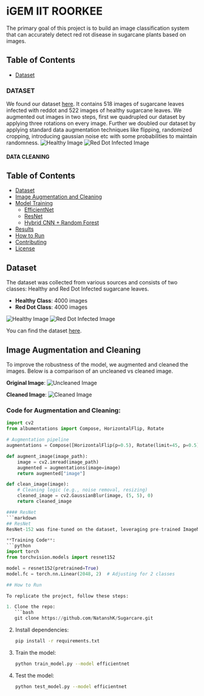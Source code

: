# iGEM IIT ROORKEE
  The primary goal of this project is to build an image classification system that can accurately detect red rot disease in sugarcane plants based on images.

## Table of Contents
- [Dataset](#dataset)
  
### DATASET
  We found our dataset [here](https://data.mendeley.com/datasets/9424skmnrk/1). It contains 518 images of sugarcane leaves infected with reddot and 522 images of healthy sugarcane leaves.
We augmented out images in two steps, first we quadrupled our dataset by applying three rotations on every image. Further we doubled our dataset by applying standard data augmentation techniques like flipping, randomized cropping, introducing gaussian noise etc with some probabilities to maintain randomness.
![Healthy Image]([https://path_to_image.com/healthy_example.png](https://github.com/NatanshK/IGEM-IITR-Drylab/blob/main/Original_Dataset/Healthy/healthy%20(107).jpeg)) ![Red Dot Infected Image]([https://path_to_image.com/reddot_example.png](https://github.com/NatanshK/IGEM-IITR-Drylab/blob/main/Original_Dataset/RedRot/redrot%20(117).jpeg))
  #### DATA CLEANING

## Table of Contents
- [Dataset](#dataset)
- [Image Augmentation and Cleaning](#image-augmentation-and-cleaning)
- [Model Training](#model-training)
  - [EfficientNet](#efficientnet)
  - [ResNet](#resnet)
  - [Hybrid CNN + Random Forest](#hybrid-cnn-random-forest)
- [Results](#results)
- [How to Run](#how-to-run)
- [Contributing](#contributing)
- [License](#license)

## Dataset
The dataset was collected from various sources and consists of two classes: Healthy and Red Dot Infected sugarcane leaves.

- **Healthy Class**: 4000 images
- **Red Dot Class**: 4000 images

![Healthy Image](https://path_to_image.com/healthy_example.png) ![Red Dot Infected Image](https://path_to_image.com/reddot_example.png)

You can find the dataset [here](https://github.com/NatanshK/IGEM-IITR-Drylab).

## Image Augmentation and Cleaning

To improve the robustness of the model, we augmented and cleaned the images. Below is a comparison of an uncleaned vs cleaned image.

**Original Image**:
![Uncleaned Image](https://path_to_image.com/uncleaned.png)

**Cleaned Image**:
![Cleaned Image](https://path_to_image.com/cleaned.png)

### Code for Augmentation and Cleaning:
```python
import cv2
from albumentations import Compose, HorizontalFlip, Rotate

# Augmentation pipeline
augmentations = Compose([HorizontalFlip(p=0.5), Rotate(limit=45, p=0.5)])

def augment_image(image_path):
    image = cv2.imread(image_path)
    augmented = augmentations(image=image)
    return augmented["image"]

def clean_image(image):
    # Cleaning logic (e.g., noise removal, resizing)
    cleaned_image = cv2.GaussianBlur(image, (5, 5), 0)
    return cleaned_image

#### ResNet
```markdown
## ResNet
ResNet-152 was fine-tuned on the dataset, leveraging pre-trained ImageNet weights.

**Training Code**:
```python
import torch
from torchvision.models import resnet152

model = resnet152(pretrained=True)
model.fc = torch.nn.Linear(2048, 2)  # Adjusting for 2 classes

## How to Run

To replicate the project, follow these steps:

1. Clone the repo:
   ```bash
   git clone https://github.com/NatanshK/Sugarcare.git
   ```
2. Install dependencies:
   ```bash
   pip install -r requirements.txt
   ```
3. Train the model:
   ```bash
   python train_model.py --model efficientnet
   ```

4. Test the model:
   ```bash
   python test_model.py --model efficientnet
   ```

